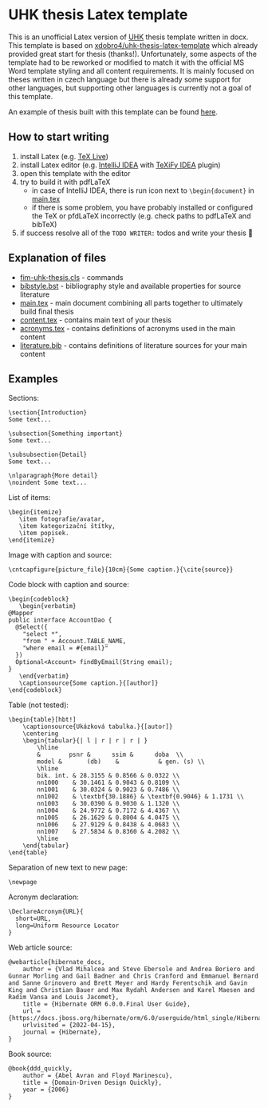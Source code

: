 # UHK thesis Latex template

This is an unofficial Latex version of [UHK](https://www.uhk.cz/) thesis template written in docx. This template is based on 
[xdobro4/uhk-thesis-latex-template](https://github.com/xdobro4/uhk-thesis-latex-template)
which already provided great start for thesis (thanks!). Unfortunately, some aspects of the template had to be reworked or modified to match it 
with the official MS Word template styling and all content requirements. It is mainly focused on theses written in czech
language but there is already some support for other languages, but supporting other languages is
currently not a goal of this template. 

An example of thesis built with this template can be found [here](https://github.com/lukashornych/uhk-bachelor-thesis/blob/master/thesis.pdf).

## How to start writing

1. install Latex (e.g. [TeX Live](https://www.tug.org/texlive/))
2. install Latex editor (e.g. [IntelliJ IDEA](https://www.jetbrains.com/idea/) with [TeXiFy IDEA](https://plugins.jetbrains.com/plugin/9473-texify-idea) plugin)
3. open this template with the editor
4. try to build it with pdfLaTeX
    - in case of IntelliJ IDEA, there is run icon next to `\begin{document}` in [main.tex](main.tex)
    - if there is some problem, you have probably installed or configured the TeX or pfdLaTeX incorrectly (e.g. check paths to pdfLaTeX and bibTeX) 
5. if success resolve all of the `TODO WRITER:` todos and write your thesis 🙂

## Explanation of files

- [fim-uhk-thesis.cls](fim-uhk-thesis.cls) - commands
- [bibstyle.bst](bibstyle.bst) - bibliography style and available properties for source literature
- [main.tex](main.tex) - main document combining all parts together to ultimately build final thesis
- [content.tex](content.tex) - contains main text of your thesis
- [acronyms.tex](acronyms.tex) - contains definitions of acronyms used in the main content
- [literature.bib](literature.bib) - contains definitions of literature sources for your main content

## Examples

Sections:
```
\section{Introduction}
Some text...
```
```
\subsection{Something important}
Some text...
```
```
\subsubsection{Detail}
Some text...
```
```
\nlparagraph{More detail}
\noindent Some text...
```

List of items:
```
\begin{itemize}
   \item fotografie/avatar,
   \item kategorizační štítky,
   \item popisek.
\end{itemize}
```

Image with caption and source:
```
\cntcapfigure{picture_file}{10cm}{Some caption.}{\cite{source}}
```

Code block with caption and source:
```
\begin{codeblock}
   \begin{verbatim}
@Mapper
public interface AccountDao {
  @Select({
    "select *",
    "from " + Account.TABLE_NAME,
    "where email = #{email}"
  })
  Optional<Account> findByEmail(String email);
}
   \end{verbatim}
   \captionsource{Some caption.}{[author]}
\end{codeblock}
```

Table (not tested):
```
\begin{table}[hbt!]
    \captionsource{Ukázková tabulka.}{[autor]}
    \centering
    \begin{tabular}{| l | r | r | r | }
        \hline
        &        psnr &      ssim &      doba  \\
        model &       (db)    &           & gen. (s) \\
        \hline
        bik. int. & 28.3155 & 0.8566 & 0.0322 \\
        nn1000    & 30.1461 & 0.9043 & 0.8109 \\
        nn1001    & 30.0324 & 0.9023 & 0.7486 \\
        nn1002    & \textbf{30.1886} & \textbf{0.9046} & 1.1731 \\
        nn1003    & 30.0390 & 0.9030 & 1.1320 \\
        nn1004    & 24.9772 & 0.7172 & 4.4367 \\
        nn1005    & 26.1629 & 0.8004 & 4.0475 \\
        nn1006    & 27.9129 & 0.8438 & 4.0683 \\
        nn1007    & 27.5834 & 0.8360 & 4.2082 \\
        \hline
    \end{tabular}
\end{table}
```

Separation of new text to new page:
```
\newpage
```

Acronym declaration:
```
\DeclareAcronym{URL}{
  short=URL,
  long=Uniform Resource Locator
}
```

Web article source:
```
@webarticle{hibernate_docs,
	author = {Vlad Mihalcea and Steve Ebersole and Andrea Boriero and Gunnar Morling and Gail Badner and Chris Cranford and Emmanuel Bernard and Sanne Grinovero and Brett Meyer and Hardy Ferentschik and Gavin King and Christian Bauer and Max Rydahl Andersen and Karel Maesen and Radim Vansa and Louis Jacomet},
	title = {Hibernate ORM 6.0.0.Final User Guide},
	url = {https://docs.jboss.org/hibernate/orm/6.0/userguide/html_single/Hibernate_User_Guide.html},
	urlvisited = {2022-04-15},
	journal = {Hibernate},
}
```

Book source:
```
@book{ddd_quickly,
	author = {Abel Avran and Floyd Marinescu},
	title = {Domain-Driven Design Quickly},
	year = {2006}
}
```